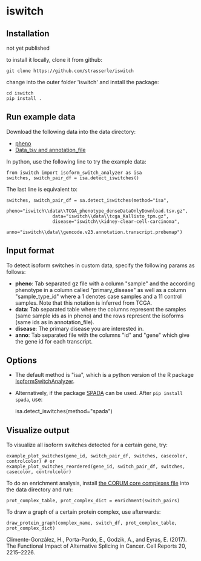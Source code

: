 # iswitch

## Installation

not yet published

to install it locally, clone it from github: 

    git clone https://github.com/strasserle/iswitch
    
change into the outer folder 'iswitch' and install the package:

    cd iswitch
    pip install .
    
## Run example data

Download the following data into the data directory: 
 
- [pheno](https://xenabrowser.net/datapages/?dataset=TCGA_phenotype_denseDataOnlyDownload.tsv&host=https%3A%2F%2Fpancanatlas.xenahubs.net&removeHub=https%3A%2F%2Fxena.treehouse.gi.ucsc.edu%3A443)
- [Data_tsv and annotation_file](https://xenabrowser.net/datapages/?dataset=tcga_Kallisto_tpm&host=https%3A%2F%2Ftoil.xenahubs.net&removeHub=https%3A%2F%2Fxena.treehouse.gi.ucsc.edu%3A443)

In python, use the following line to try the example data:
    
    from iswitch import isoform_switch_analyzer as isa
    switches, switch_pair_df = isa.detect_iswitches()
    
The last line is equivalent to:

    switches, switch_pair_df = sa.detect_iswitches(method="isa",
                     pheno="iswitch\\data\\TCGA_phenotype_denseDataOnlyDownload.tsv.gz",
                     data="iswitch\\data\\tcga_Kallisto_tpm.gz",
                     disease="iswitch\\kidney-clear-cell-carcinoma",
                     anno="iswitch\\data\\gencode.v23.annotation.transcript.probemap")

## Input format

To detect isoform switches in custom data, specify the following params as follows: 

- **pheno**: Tab separated gz file with a column "sample" and the according phenotype in a column called "primary_disease" as well as a column "sample_type_id" where a 1 denotes case samples and a 11 control samples. Note that this notation is inferred from TCGA. 
- **data**: Tab separated table where the columns represent the samples (same sample ids as in pheno) and the rows represent the isoforms (same ids as in annotation_file).
- **disease**: The primary disease you are interested in.
- **anno**: Tab separated file with the columns "id" and "gene" which give the gene id for each transcript.

## Options

- The default method is "isa", which is a python version of the R package [IsoformSwitchAnalyzer](https://github.com/kvittingseerup/IsoformSwitchAnalyzeR).
- Alternatively, if the package [SPADA](https://github.com/hclimente/spada/tree/c9584df9e25a597c70b67a6a0b7ce63283a11839) can be used. After `pip install spada`, use:


    isa.detect_iswitches(method="spada")
    

## Visualize output

To visualize all isoform switches detected for a certain gene, try: 
    
    example_plot_switches(gene_id, switch_pair_df, switches, casecolor, controlcolor) # or 
    example_plot_switches_reordered(gene_id, switch_pair_df, switches, casecolor, controlcolor)
    
To do an enrichment analysis, install [the CORUM core complexes file](https://mips.helmholtz-muenchen.de/corum/download/coreComplexes.txt.zip) into the data directory and run: 

    prot_complex_table, prot_complex_dict = enrichment(switch_pairs)
    
To draw a graph of a certain protein complex, use afterwards: 
    
    draw_protein_graph(complex_name, switch_df, prot_complex_table, prot_complex_dict)


Climente-González, H., Porta-Pardo, E., Godzik, A., and Eyras, E. (2017). The Functional Impact of Alternative Splicing in Cancer. Cell Reports 20, 2215–2226.

